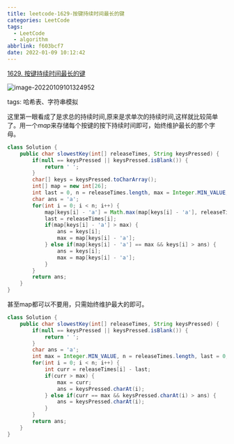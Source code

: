 ```yaml
---
title: leetcode-1629-按键持续时间最长的键
categories: LeetCode
tags:
  - LeetCode
  - algorithm
abbrlink: f603bcf7
date: 2022-01-09 10:12:42
---
```


[1629. 按键持续时间最长的键](https://leetcode-cn.com/problems/slowest-key/)

![image-20220109101324952](https://gitee.com/cao_ziqiang/img/raw/master/20220109101325.png)

tags: 哈希表、字符串模拟

这里第一眼看成了是求总的持续时间,原来是求单次的持续时间,这样就比较简单了。用一个$map$来存储每个按键的按下持续时间即可，始终维护最长的那个字母。

```java
class Solution {
    public char slowestKey(int[] releaseTimes, String keysPressed) {
        if(null == keysPressed || keysPressed.isBlank()) {
            return ' ';
        }
        char[] keys = keysPressed.toCharArray();
        int[] map = new int[26];
        int last = 0, n = releaseTimes.length, max = Integer.MIN_VALUE;
        char ans = 'a';
        for(int i = 0; i < n; i++) {
            map[keys[i] - 'a'] = Math.max(map[keys[i] - 'a'], releaseTimes[i] - last);
            last = releaseTimes[i];
            if(map[keys[i] - 'a'] > max) {
                ans = keys[i];
                max = map[keys[i] - 'a'];
            } else if(map[keys[i] - 'a'] == max && keys[i] > ans) {
                ans = keys[i];
                max = map[keys[i] - 'a'];
            }
        }
        return ans;
    }
}
```

甚至map都可以不要用，只需始终维护最大的即可。

```java
class Solution {
    public char slowestKey(int[] releaseTimes, String keysPressed) {
        if(null == keysPressed || keysPressed.isBlank()) {
            return ' ';
        }
        char ans = 'a';
        int max = Integer.MIN_VALUE, n = releaseTimes.length, last = 0;
        for(int i = 0; i < n; i++) {
            int curr = releaseTimes[i] - last;
            if(curr > max) {
                max = curr;
                ans = keysPressed.charAt(i);
            } else if(curr == max && keysPressed.charAt(i) > ans) {
                ans = keysPressed.charAt(i);
            } 
        }
        return ans;
    }
}
```


